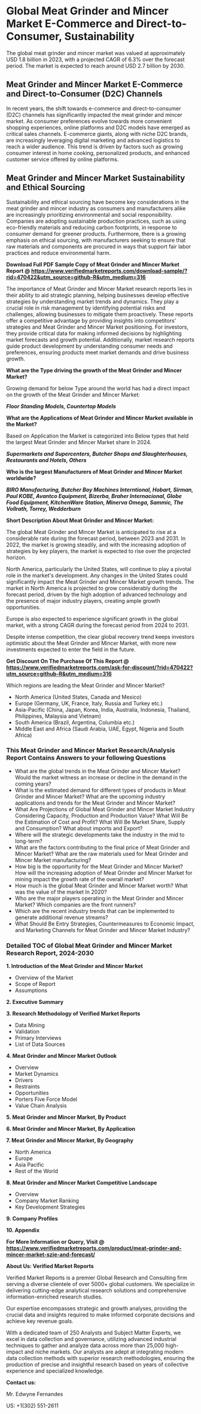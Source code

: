 <h1>Global Meat Grinder and Mincer Market E-Commerce and Direct-to-Consumer, Sustainability</h1><p class=""><p>The global meat grinder and mincer market was valued at approximately USD 1.8 billion in 2023, with a projected CAGR of 6.3% over the forecast period. The market is expected to reach around USD 2.7 billion by 2030.</p><h2>Meat Grinder and Mincer Market E-Commerce and Direct-to-Consumer (D2C) Channels</h2><p>In recent years, the shift towards e-commerce and direct-to-consumer (D2C) channels has significantly impacted the meat grinder and mincer market. As consumer preferences evolve towards more convenient shopping experiences, online platforms and D2C models have emerged as critical sales channels. E-commerce giants, along with niche D2C brands, are increasingly leveraging digital marketing and advanced logistics to reach a wider audience. This trend is driven by factors such as growing consumer interest in home cooking, personalized products, and enhanced customer service offered by online platforms.</p><h2>Meat Grinder and Mincer Market Sustainability and Ethical Sourcing</h2><p>Sustainability and ethical sourcing have become key considerations in the meat grinder and mincer industry as consumers and manufacturers alike are increasingly prioritizing environmental and social responsibility. Companies are adopting sustainable production practices, such as using eco-friendly materials and reducing carbon footprints, in response to consumer demand for greener products. Furthermore, there is a growing emphasis on ethical sourcing, with manufacturers seeking to ensure that raw materials and components are procured in ways that support fair labor practices and reduce environmental harm.</p></p><p class=""><strong>Download Full PDF Sample Copy of Meat Grinder and Mincer Market Report @ <a href="https://www.verifiedmarketreports.com/download-sample/?rid=470422&utm_source=github-R&utm_medium=316" target="_blank">https://www.verifiedmarketreports.com/download-sample/?rid=470422&utm_source=github-R&utm_medium=316</a></strong></p><p>The importance of&nbsp;Meat Grinder and Mincer Market research reports lies in their ability to aid strategic planning, helping businesses develop effective strategies by understanding market trends and dynamics. They play a crucial role in risk management by identifying potential risks and challenges, allowing businesses to mitigate them proactively. These reports offer a competitive advantage by providing insights into competitors' strategies and Meat Grinder and Mincer Market positioning. For investors, they provide critical data for making informed decisions by highlighting market forecasts and growth potential. Additionally, market research reports guide product development by understanding consumer needs and preferences, ensuring products meet market demands and drive business growth.</p><p><strong>What are the&nbsp;Type driving the growth of the Meat Grinder and Mincer Market?</strong></p><p id="" class="">Growing demand for below Type around the world has had a direct impact on the growth of the Meat Grinder and Mincer Market:</p><p class=""><em><strong>Floor Standing Models, Countertop Models</strong></em></p><p class=""><strong>What are the&nbsp;Applications&nbsp;of Meat Grinder and Mincer Market available in the Market?</strong></p><p id="" class="">Based on Application the Market is categorized into Below types that held the largest Meat Grinder and Mincer Market share In 2024.</p><p class=""><em><strong>Supermarkets and Supercenters, Butcher Shops and Slaughterhouses, Restaurants and Hotels, Others</strong></em></p><p class=""><strong>Who is the largest Manufacturers of Meat Grinder and Mincer Market worldwide?</strong></p><p><em><strong>BIRO Manufacturing, Butcher Boy Machines Interntional, Hobart, Sirman, Paul KOBE, Avantco Equipment, Bizerba, Braher Internacional, Globe Food Equipment, KitchenWare Station, Minerva Omega, Sammic, The Vollrath, Torrey, Wedderburn</strong></em></p><p id="" class=""><strong>Short Description About Meat Grinder and Mincer Market:</strong></p><p>The global Meat Grinder and Mincer Market is anticipated to rise at a considerable rate during the forecast period, between 2023 and 2031. In 2022, the market is growing steadily, and with the increasing adoption of strategies by key players, the market is expected to rise over the projected horizon.</p><p>North America, particularly the United States, will continue to play a pivotal role in the market's development. Any changes in the United States could significantly impact the Meat Grinder and Mincer Market growth trends. The market in North America is projected to grow considerably during the forecast period, driven by the high adoption of advanced technology and the presence of major industry players, creating ample growth opportunities.</p><p>Europe is also expected to experience significant growth in the global market, with a strong CAGR during the forecast period from 2024 to 2031.</p><p>Despite intense competition, the clear global recovery trend keeps investors optimistic about the Meat Grinder and Mincer Market, with more new investments expected to enter the field in the future.</p><p id="" class=""><strong>Get Discount On The Purchase Of This Report @ <a href="https://www.verifiedmarketreports.com/ask-for-discount/?rid=470422?utm_source=github-R&utm_medium=316" target="_blank">https://www.verifiedmarketreports.com/ask-for-discount/?rid=470422?utm_source=github-R&utm_medium=316</a></strong></p><p class="">Which regions are leading the Meat Grinder and Mincer Market?</p><ul><li>North America (United States, Canada and Mexico)</li><li>Europe (Germany, UK, France, Italy, Russia and Turkey etc.)</li><li>Asia-Pacific (China, Japan, Korea, India, Australia, Indonesia, Thailand, Philippines, Malaysia and Vietnam)</li><li>South America (Brazil, Argentina, Columbia etc.)</li><li>Middle East and Africa (Saudi Arabia, UAE, Egypt, Nigeria and South Africa)</li></ul><h3 id="" class="">This Meat Grinder and Mincer Market Research/Analysis Report Contains Answers to your following Questions</h3><ul><li>What are the global trends in the Meat Grinder and Mincer Market? Would the market witness an increase or decline in the demand in the coming years?</li><li>What is the estimated demand for different types of products in Meat Grinder and Mincer Market? What are the upcoming industry applications and trends for the Meat Grinder and Mincer Market?</li><li>What Are Projections of Global Meat Grinder and Mincer Market Industry Considering Capacity, Production and Production Value? What Will Be the Estimation of Cost and Profit? What Will Be Market Share, Supply and Consumption? What about imports and Export?</li><li>Where will the strategic developments take the industry in the mid to long-term?</li><li>What are the factors contributing to the final price of Meat Grinder and Mincer Market? What are the raw materials used for Meat Grinder and Mincer Market manufacturing?</li><li>How big is the opportunity for the Meat Grinder and Mincer Market? How will the increasing adoption of Meat Grinder and Mincer Market for mining impact the growth rate of the overall market?</li><li>How much is the global Meat Grinder and Mincer Market worth? What was the value of the market In 2020?</li><li>Who are the major players operating in the Meat Grinder and Mincer Market? Which companies are the front runners?</li><li>Which are the recent industry trends that can be implemented to generate additional revenue streams?</li><li>What Should Be Entry Strategies, Countermeasures to Economic Impact, and Marketing Channels for Meat Grinder and Mincer Market Industry?</li></ul><h3 id="" class="">Detailed TOC of Global Meat Grinder and Mincer Market Research Report, 2024-2030</h3><p id="" class=""><strong>1. Introduction of the Meat Grinder and Mincer Market</strong></p><ul><li>Overview of the Market</li><li>Scope of Report</li><li>Assumptions</li></ul><p id="" class=""><strong>2. Executive Summary</strong></p><p id="" class=""><strong>3. Research Methodology of Verified Market Reports</strong></p><ul><li>Data Mining</li><li>Validation</li><li>Primary Interviews</li><li>List of Data Sources</li></ul><p id="" class=""><strong>4. Meat Grinder and Mincer Market Outlook</strong></p><ul><li>Overview</li><li>Market Dynamics</li><li>Drivers</li><li>Restraints</li><li>Opportunities</li><li>Porters Five Force Model</li><li>Value Chain Analysis</li></ul><p id="" class=""><strong>5. Meat Grinder and Mincer Market, By Product</strong></p><p id="" class=""><strong>6. Meat Grinder and Mincer Market, By Application</strong></p><p id="" class=""><strong>7. Meat Grinder and Mincer Market, By Geography</strong></p><ul><li>North America</li><li>Europe</li><li>Asia Pacific</li><li>Rest of the World</li></ul><p id="" class=""><strong>8. Meat Grinder and Mincer Market Competitive Landscape</strong></p><ul><li>Overview</li><li>Company Market Ranking</li><li>Key Development Strategies</li></ul><p id="" class=""><strong>9. Company Profiles</strong></p><p id="" class=""><strong>10. Appendix</strong></p><p id="" class=""><strong>For More Information or Query, Visit @ <a href="https://www.verifiedmarketreports.com/product/meat-grinder-and-mincer-market-szie-and-forecast/" target="_blank">https://www.verifiedmarketreports.com/product/meat-grinder-and-mincer-market-szie-and-forecast/</a></strong></p><p id="" class=""><strong>About Us: Verified Market Reports</strong></p><p id="" class="">Verified Market Reports is a premier Global Research and Consulting firm serving a diverse clientele of over 5000+ global customers. We specialize in delivering cutting-edge analytical research solutions and comprehensive information-enriched research studies.</p><p id="" class="">Our expertise encompasses strategic and growth analyses, providing the crucial data and insights required to make informed corporate decisions and achieve key revenue goals.</p><p id="" class="">With a dedicated team of 250 Analysts and Subject Matter Experts, we excel in data collection and governance, utilizing advanced industrial techniques to gather and analyze data across more than 25,000 high-impact and niche markets. Our analysts are adept at integrating modern data collection methods with superior research methodologies, ensuring the production of precise and insightful research based on years of collective experience and specialized knowledge.</p><p id="" class=""><strong>Contact us:</strong></p><p id="" class="">Mr. Edwyne Fernandes</p><p id="" class="">US: +1(302) 551-2611</p>